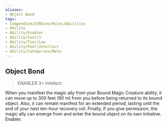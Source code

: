```yaml
---
aliases:
- Object Bond
tags:
- Compendium/CSRD/en/Rules/Abilities
- Ability
- Ability/Enabler
- Ability/Cost/3
- Ability/Tier/Low
- Ability/Pool/Intellect
- Ability/Categories/Meta
---
```


  
## Object Bond  
>ENABLER 3+  Intellect  
  
When you manifest the magic ally from your Bound Magic Creature ability, it can move up to 300 feet (90 m) from you before being returned to its bound object. Also, it can remain manifest for an extended period, lasting until the end of your next ten-hour recovery roll. Finally, if you give permission, the magic ally can emerge from and enter the bound object on its own initiative. Enabler.